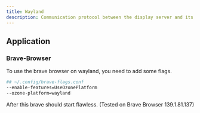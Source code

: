 ```yaml
---
title: Wayland
description: Communication protocol between the display server and its client. Often seen as modern alternative for Xorg on Linux.
---
```


## Application
### Brave-Browser
To use the brave browser on wayland, you need to add some flags.
```bash
## ~/.config/brave-flags.conf
--enable-features=UseOzonePlatform
--ozone-platform=wayland
```
After this brave should start flawless. (Tested on Brave Browser 139.1.81.137)
